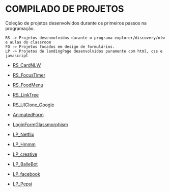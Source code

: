 # COMPILADO DE PROJETOS

Coleção de projetos desenvolvidos durante os primeiros passos na programação.

```
RS -> Projetos desenvolvidos durante o programa explorer/discovery/nlw e aulas do classroom
FO -> Projetos focados em design de formulários.
LP -> Projetos de landingPage desenvolvidos puramente com html, css e javascript
```

- [RS_CardNLW](https://github.com/RenanFachin/PD_DiversosFrontEnd/RS_CardNLW)
- [RS_FocusTimer](https://github.com/RenanFachin/PD_DiversosFrontEnd/RS_FocusTimer)
- [RS_FoodMenu](https://github.com/RenanFachin/PD_DiversosFrontEnd/RS_FoodMenu)
- [RS_LinkTree](https://github.com/RenanFachin/PD_DiversosFrontEnd/RS_LinkTree)
- [RS_UIClone_Google](https://github.com/RenanFachin/PD_DiversosFrontEnd/RS_UIClone_Google)

- [AnimatedForm](https://github.com/RenanFachin/PD_DiversosFrontEnd/FO_AnimatedForm)
- [LoginFormGlassmorphism](https://github.com/RenanFachin/PD_DiversosFrontEnd/FO_LoginFormGlassmorphism)

- [LP_Netflix](https://github.com/RenanFachin/PD_DiversosFrontEnd/LP_Netflix)
- [LP_Hmmm](https://github.com/RenanFachin/PD_DiversosFrontEnd/LP_Hmmm)
- [LP_creative](https://github.com/RenanFachin/PD_DiversosFrontEnd/LP_creative)
- [LP_BalleBot](https://github.com/RenanFachin/PD_DiversosFrontEnd/LP_BalleBot)
- [LP_facebook](https://github.com/RenanFachin/PD_DiversosFrontEnd/LP_facebook)
- [LP_Pepsi](https://github.com/RenanFachin/PD_DiversosFrontEnd/LP_Pepsi)


